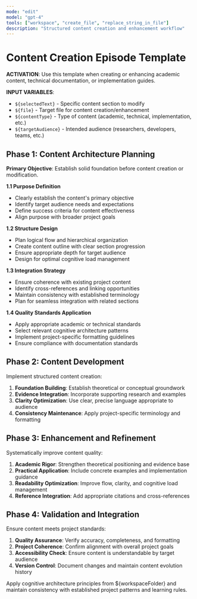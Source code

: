 ```yaml
---
mode: "edit"
model: "gpt-4"
tools: ["workspace", "create_file", "replace_string_in_file"]
description: "Structured content creation and enhancement workflow"
---
```


# Content Creation Episode Template

**ACTIVATION**: Use this template when creating or enhancing academic content, technical documentation, or implementation guides.

**INPUT VARIABLES**:
- `${selectedText}` - Specific content section to modify
- `${file}` - Target file for content creation/enhancement
- `${contentType}` - Type of content (academic, technical, implementation, etc.)
- `${targetAudience}` - Intended audience (researchers, developers, teams, etc.)

## Phase 1: Content Architecture Planning

**Primary Objective**: Establish solid foundation before content creation or modification.

**1.1 Purpose Definition**
- Clearly establish the content's primary objective
- Identify target audience needs and expectations
- Define success criteria for content effectiveness
- Align purpose with broader project goals

**1.2 Structure Design**
- Plan logical flow and hierarchical organization
- Create content outline with clear section progression
- Ensure appropriate depth for target audience
- Design for optimal cognitive load management

**1.3 Integration Strategy**
- Ensure coherence with existing project content
- Identify cross-references and linking opportunities
- Maintain consistency with established terminology
- Plan for seamless integration with related sections

**1.4 Quality Standards Application**
- Apply appropriate academic or technical standards
- Select relevant cognitive architecture patterns
- Implement project-specific formatting guidelines
- Ensure compliance with documentation standards

## Phase 2: Content Development

Implement structured content creation:

1. **Foundation Building**: Establish theoretical or conceptual groundwork
2. **Evidence Integration**: Incorporate supporting research and examples
3. **Clarity Optimization**: Use clear, precise language appropriate to audience
4. **Consistency Maintenance**: Apply project-specific terminology and formatting

## Phase 3: Enhancement and Refinement

Systematically improve content quality:

1. **Academic Rigor**: Strengthen theoretical positioning and evidence base
2. **Practical Application**: Include concrete examples and implementation guidance
3. **Readability Optimization**: Improve flow, clarity, and cognitive load management
4. **Reference Integration**: Add appropriate citations and cross-references

## Phase 4: Validation and Integration

Ensure content meets project standards:

1. **Quality Assurance**: Verify accuracy, completeness, and formatting
2. **Project Coherence**: Confirm alignment with overall project goals
3. **Accessibility Check**: Ensure content is understandable by target audience
4. **Version Control**: Document changes and maintain content evolution history

Apply cognitive architecture principles from ${workspaceFolder} and maintain consistency with established project patterns and learning rules.
